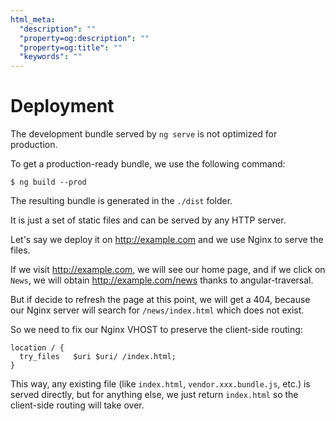 ```yaml
---
html_meta:
  "description": ""
  "property=og:description": ""
  "property=og:title": ""
  "keywords": ""
---
```


# Deployment

The development bundle served by `ng serve` is not optimized for production.

To get a production-ready bundle, we use the following command:

```shell-session
$ ng build --prod
```

The resulting bundle is generated in the `./dist` folder.

It is just a set of static files and can be served by any HTTP server.

Let's say we deploy it on <http://example.com> and we use Nginx to serve the files.

If we visit <http://example.com>, we will see our home page, and if we click on `News`,
we will obtain <http://example.com/news> thanks to angular-traversal.

But if decide to refresh the page at this point, we will get a 404, because our Nginx server will search for `/news/index.html` which does not exist.

So we need to fix our Nginx VHOST to preserve the client-side routing:

```
location / {
  try_files   $uri $uri/ /index.html;
}
```

This way, any existing file (like `index.html`, `vendor.xxx.bundle.js`, etc.) is served directly, but for anything else, we just return `index.html` so the client-side routing will take over.
